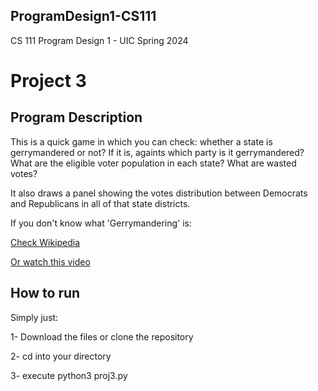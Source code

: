 ## ProgramDesign1-CS111
CS 111 Program Design 1 - UIC Spring 2024

# Project 3

## Program Description
This is a quick game in which you can check: whether a state is gerrymandered or not? If it is, againts which party is it gerrymandered? What are the eligible voter population in each state? What are wasted votes? 

It also draws a panel showing the votes distribution between Democrats and Republicans in all of that state districts.

If you don't know what 'Gerrymandering' is:

[Check Wikipedia](https://en.wikipedia.org/wiki/Gerrymandering)

[Or watch this video](https://www.youtube.com/watch?v=bGLRJ12uqmk)

## How to run
Simply just:

1- Download the files or clone the repository

2- cd into your directory

3- execute python3 proj3.py


